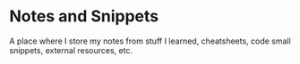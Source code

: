 # Notes and Snippets

 A   p l a c e   w h e r e   I   s t o r e   m y   n o t e s   f r o m   s t u f f   I   l e a r n e d ,   c h e a t s h e e t s ,   c o d e   s m a l l   s n i p p e t s ,   e x t e r n a l   r e s o u r c e s ,   e t c .     

